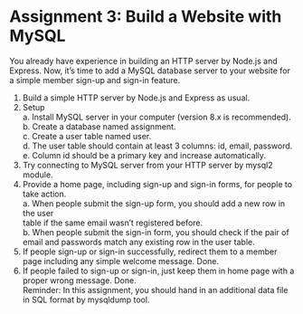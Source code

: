 # Assignment 3: Build a Website with MySQL

You already have experience in building an HTTP server by Node.js and Express. Now, it’s time to add a MySQL database server to your website for a simple member sign-up and sign-in feature.

1. Build a simple HTTP server by Node.js and Express as usual.
2. Setup  
   a. Install MySQL server in your computer (version 8.x is recommended).  
   b. Create a database named assignment.  
   c. Create a user table named user.  
   d. The user table should contain at least 3 columns: id, email, password.  
   e. Column id should be a primary key and increase automatically.
3. Try connecting to MySQL server from your HTTP server by mysql2 module.
4. Provide a home page, including sign-up and sign-in forms, for people to take action.  
   a. When people submit the sign-up form, you should add a new row in the user  
   table if the same email wasn’t registered before.  
   b. When people submit the sign-in form, you should check if the pair of email and passwords match any existing row in the user table.
5. If people sign-up or sign-in successfully, redirect them to a member page including any simple welcome message. Done.
6. If people failed to sign-up or sign-in, just keep them in home page with a proper wrong message. Done.  
   Reminder: In this assignment, you should hand in an additional data file in SQL format by mysqldump tool.

